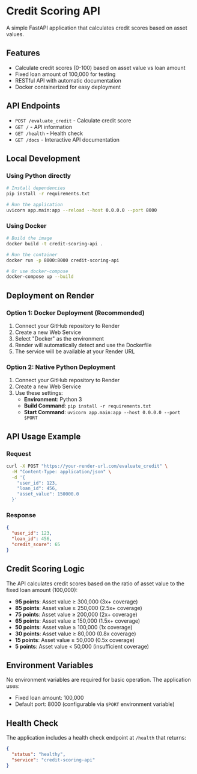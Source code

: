 # Credit Scoring API

A simple FastAPI application that calculates credit scores based on asset values.

## Features

- Calculate credit scores (0-100) based on asset value vs loan amount
- Fixed loan amount of 100,000 for testing
- RESTful API with automatic documentation
- Docker containerized for easy deployment

## API Endpoints

- `POST /evaluate_credit` - Calculate credit score
- `GET /` - API information
- `GET /health` - Health check
- `GET /docs` - Interactive API documentation

## Local Development

### Using Python directly
```bash
# Install dependencies
pip install -r requirements.txt

# Run the application
uvicorn app.main:app --reload --host 0.0.0.0 --port 8000
```

### Using Docker
```bash
# Build the image
docker build -t credit-scoring-api .

# Run the container
docker run -p 8000:8000 credit-scoring-api

# Or use docker-compose
docker-compose up --build
```

## Deployment on Render

### Option 1: Docker Deployment (Recommended)
1. Connect your GitHub repository to Render
2. Create a new Web Service
3. Select "Docker" as the environment
4. Render will automatically detect and use the Dockerfile
5. The service will be available at your Render URL

### Option 2: Native Python Deployment
1. Connect your GitHub repository to Render
2. Create a new Web Service
3. Use these settings:
   - **Environment**: Python 3
   - **Build Command**: `pip install -r requirements.txt`
   - **Start Command**: `uvicorn app.main:app --host 0.0.0.0 --port $PORT`

## API Usage Example

### Request
```bash
curl -X POST "https://your-render-url.com/evaluate_credit" \
  -H "Content-Type: application/json" \
  -d '{
    "user_id": 123,
    "loan_id": 456,
    "asset_value": 150000.0
  }'
```

### Response
```json
{
  "user_id": 123,
  "loan_id": 456,
  "credit_score": 65
}
```

## Credit Scoring Logic

The API calculates credit scores based on the ratio of asset value to the fixed loan amount (100,000):

- **95 points**: Asset value ≥ 300,000 (3x+ coverage)
- **85 points**: Asset value ≥ 250,000 (2.5x+ coverage)
- **75 points**: Asset value ≥ 200,000 (2x+ coverage)
- **65 points**: Asset value ≥ 150,000 (1.5x+ coverage)
- **50 points**: Asset value ≥ 100,000 (1x coverage)
- **30 points**: Asset value ≥ 80,000 (0.8x coverage)
- **15 points**: Asset value ≥ 50,000 (0.5x coverage)
- **5 points**: Asset value < 50,000 (insufficient coverage)

## Environment Variables

No environment variables are required for basic operation. The application uses:
- Fixed loan amount: 100,000
- Default port: 8000 (configurable via `$PORT` environment variable)

## Health Check

The application includes a health check endpoint at `/health` that returns:
```json
{
  "status": "healthy",
  "service": "credit-scoring-api"
}
```